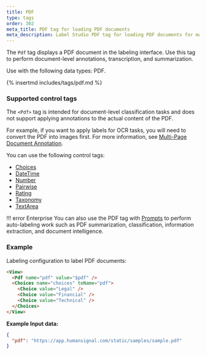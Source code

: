 ```yaml
---
title: PDF
type: tags
order: 302
meta_title: PDF tag for loading PDF documents
meta_description: Label Studio PDF tag for loading PDF documents for machine learning and data science projects.
---
```


The `Pdf` tag displays a PDF document in the labeling interface. Use this tag to perform document-level annotations, transcription, and summarization.

Use with the following data types: PDF.

{% insertmd includes/tags/pdf.md %}

### Supported control tags

The `<Pdf>` tag is intended for document-level classification tasks and does not support applying annotations to the actual content of the PDF. 

For example, if you want to apply labels for OCR tasks, you will need to convert the PDF into images first. For more information, see [Multi-Page Document Annotation](/templates/multi-page-document-annotation). 

You can use the following control tags:

- [Choices](choices)
- [DateTime](datetime)
- [Number](number)
- [Pairwise](pairwise)
- [Rating](rating)
- [Taxonomy](taxonomy)
- [TextArea](textarea)

!!! error Enterprise
    You can also use the PDF tag with [Prompts](https://docs.humansignal.com/guide/prompts_overview) to perform auto-labeling work such as PDF summarization, classification, information extraction, and document intelligence. 

### Example

Labeling configuration to label PDF documents:

```html
<View>
  <Pdf name="pdf" value="$pdf" />
  <Choices name="choices" toName="pdf">
    <Choice value="Legal" />
    <Choice value="Financial" />
    <Choice value="Technical" />
  </Choices>
</View>
```

**Example Input data:**

```json
{
  "pdf": "https://app.humansignal.com/static/samples/sample.pdf"
}
```

